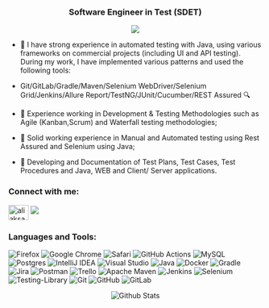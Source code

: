 <h3 align="center">Software Engineer in Test (SDET)</h3>

<p align="center">
  <img src="[https://bold.pro/my/iibrahimsv]"/>
</p>

- 💪 I have strong experience in automated testing with Java, using various frameworks on commercial projects (including UI and API testing). During my work, I have implemented various patterns and used the following tools: 

- Git/GitLab/Gradle/Maven/Selenium WebDriver/Selenium Grid/Jenkins/Allure Report/TestNG/JUnit/Cucumber/REST Assured 🔍

- 💪 Experience working in Development & Testing Methodologies such as Agile (Kanban,Scrum) and Waterfall testing methodologies;

- 💪 Solid working experience in Manual and Automated testing using Rest Assured and Selenium using Java;

- 💪 Developing and Documentation of Test Plans, Test Cases, Test Procedures and Java, WEB and Client/ Server applications.


<h3 align="left">Connect with me:</h3>
<p align="left">
<a href="https://www.linkedin.com/in/abdi-said-ibrahim-/" target="blank"><img align="center" src="https://raw.githubusercontent.com/rahuldkjain/github-profile-readme-generator/master/src/images/icons/Social/linked-in-alt.svg" alt="aliaksandr-zasinets" height="30" width="40" /></a>
 <a href="mailto: dcabdi@gmail.com  "><img src="https://img.shields.io/badge/- dcabdi@gmail.com -D14836?style=flat&logo=Gmail&logoColor=white"/></a>
</p>


<h3 align="left">Languages and Tools:</h3>


![Firefox](https://img.shields.io/badge/Firefox-FF7139?style=for-the-badge&logo=Firefox-Browser&logoColor=white)
![Google Chrome](https://img.shields.io/badge/Google%20Chrome-4285F4?style=for-the-badge&logo=GoogleChrome&logoColor=white)
![Safari](https://img.shields.io/badge/Safari-000000?style=for-the-badge&logo=Safari&logoColor=white)
![GitHub Actions](https://img.shields.io/badge/github%20actions-%232671E5.svg?style=for-the-badge&logo=githubactions&logoColor=white)
![MySQL](https://img.shields.io/badge/mysql-%2300f.svg?style=for-the-badge&logo=mysql&logoColor=white)
![Postgres](https://img.shields.io/badge/postgres-%23316192.svg?style=for-the-badge&logo=postgresql&logoColor=white)
![IntelliJ IDEA](https://img.shields.io/badge/IntelliJIDEA-000000.svg?style=for-the-badge&logo=intellij-idea&logoColor=white)
![Visual Studio](https://img.shields.io/badge/Visual%20Studio-5C2D91.svg?style=for-the-badge&logo=visual-studio&logoColor=white)
![Java](https://img.shields.io/badge/java-%23ED8B00.svg?style=for-the-badge&logo=java&logoColor=white)
![Docker](https://img.shields.io/badge/docker-%230db7ed.svg?style=for-the-badge&logo=docker&logoColor=white)
![Gradle](https://img.shields.io/badge/Gradle-02303A.svg?style=for-the-badge&logo=Gradle&logoColor=white)
![Jira](https://img.shields.io/badge/jira-%230A0FFF.svg?style=for-the-badge&logo=jira&logoColor=white)
![Postman](https://img.shields.io/badge/Postman-FF6C37?style=for-the-badge&logo=postman&logoColor=white)
![Trello](https://img.shields.io/badge/Trello-%23026AA7.svg?style=for-the-badge&logo=Trello&logoColor=white)
![Apache Maven](https://img.shields.io/badge/Apache%20Maven-C71A36?style=for-the-badge&logo=Apache%20Maven&logoColor=white)
![Jenkins](https://img.shields.io/badge/jenkins-%232C5263.svg?style=for-the-badge&logo=jenkins&logoColor=white)
![Selenium](https://img.shields.io/badge/-selenium-%43B02A?style=for-the-badge&logo=selenium&logoColor=white)
![Testing-Library](https://img.shields.io/badge/-TestingLibrary-%23E33332?style=for-the-badge&logo=testing-library&logoColor=white)
![Git](https://img.shields.io/badge/git-%23F05033.svg?style=for-the-badge&logo=git&logoColor=white)
![GitHub](https://img.shields.io/badge/github-%23121011.svg?style=for-the-badge&logo=github&logoColor=white)
![GitLab](https://img.shields.io/badge/gitlab-%23181717.svg?style=for-the-badge&logo=gitlab&logoColor=white)

 
<p align="center">
        <img src="https://raw.githubusercontent.com/mayhemantt/mayhemantt/Update/svg/Bottom.svg" alt="Github Stats" />
</p>











